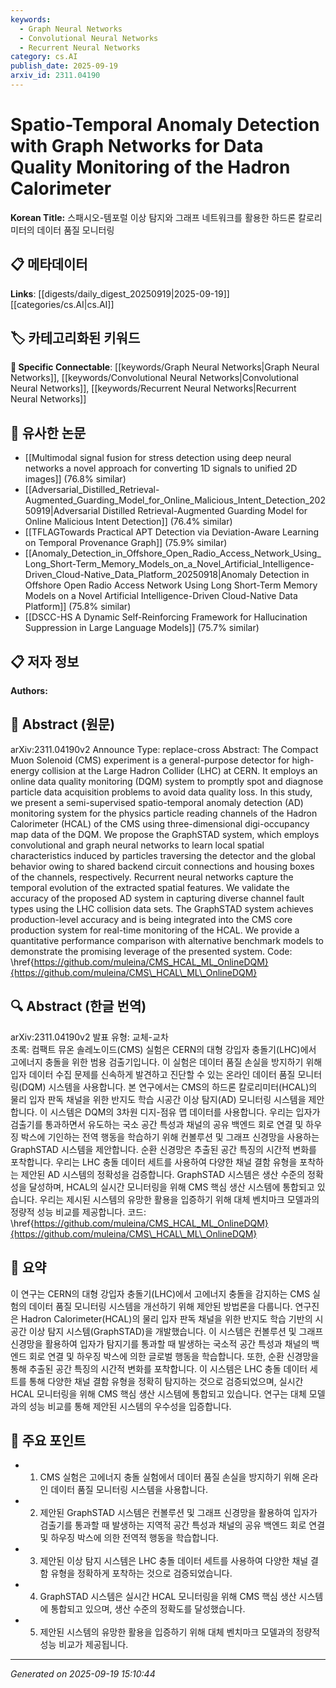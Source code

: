 ```yaml
---
keywords:
  - Graph Neural Networks
  - Convolutional Neural Networks
  - Recurrent Neural Networks
category: cs.AI
publish_date: 2025-09-19
arxiv_id: 2311.04190
---
```


<!-- KEYWORD_LINKING_METADATA:
{
  "processed_timestamp": "2025-09-22 21:23:33.687444",
  "vocabulary_version": "1.0",
  "selected_keywords": [
    "Graph Neural Networks",
    "Convolutional Neural Networks",
    "Recurrent Neural Networks"
  ],
  "rejected_keywords": [
    "Spatio-Temporal Anomaly Detection"
  ],
  "similarity_scores": {
    "Graph Neural Networks": 0.9,
    "Convolutional Neural Networks": 0.88,
    "Recurrent Neural Networks": 0.85
  },
  "extraction_method": "AI_prompt_based",
  "budget_applied": true
}
-->


# Spatio-Temporal Anomaly Detection with Graph Networks for Data Quality Monitoring of the Hadron Calorimeter

**Korean Title:** 스패시오-템포럴 이상 탐지와 그래프 네트워크를 활용한 하드론 칼로리미터의 데이터 품질 모니터링

## 📋 메타데이터

**Links**: [[digests/daily_digest_20250919|2025-09-19]]   [[categories/cs.AI|cs.AI]]

## 🏷️ 카테고리화된 키워드
**🔗 Specific Connectable**: [[keywords/Graph Neural Networks|Graph Neural Networks]], [[keywords/Convolutional Neural Networks|Convolutional Neural Networks]], [[keywords/Recurrent Neural Networks|Recurrent Neural Networks]]

## 🔗 유사한 논문
- [[Multimodal signal fusion for stress detection using deep neural networks a novel approach for converting 1D signals to unified 2D images]] (76.8% similar)
- [[Adversarial_Distilled_Retrieval-Augmented_Guarding_Model_for_Online_Malicious_Intent_Detection_20250919|Adversarial Distilled Retrieval-Augmented Guarding Model for Online Malicious Intent Detection]] (76.4% similar)
- [[TFLAGTowards Practical APT Detection via Deviation-Aware Learning on Temporal Provenance Graph]] (75.9% similar)
- [[Anomaly_Detection_in_Offshore_Open_Radio_Access_Network_Using_Long_Short-Term_Memory_Models_on_a_Novel_Artificial_Intelligence-Driven_Cloud-Native_Data_Platform_20250918|Anomaly Detection in Offshore Open Radio Access Network Using Long Short-Term Memory Models on a Novel Artificial Intelligence-Driven Cloud-Native Data Platform]] (75.8% similar)
- [[DSCC-HS A Dynamic Self-Reinforcing Framework for Hallucination Suppression in Large Language Models]] (75.7% similar)

## 📋 저자 정보

**Authors:** 

## 📄 Abstract (원문)

arXiv:2311.04190v2 Announce Type: replace-cross 
Abstract: The Compact Muon Solenoid (CMS) experiment is a general-purpose detector for high-energy collision at the Large Hadron Collider (LHC) at CERN. It employs an online data quality monitoring (DQM) system to promptly spot and diagnose particle data acquisition problems to avoid data quality loss. In this study, we present a semi-supervised spatio-temporal anomaly detection (AD) monitoring system for the physics particle reading channels of the Hadron Calorimeter (HCAL) of the CMS using three-dimensional digi-occupancy map data of the DQM. We propose the GraphSTAD system, which employs convolutional and graph neural networks to learn local spatial characteristics induced by particles traversing the detector and the global behavior owing to shared backend circuit connections and housing boxes of the channels, respectively. Recurrent neural networks capture the temporal evolution of the extracted spatial features. We validate the accuracy of the proposed AD system in capturing diverse channel fault types using the LHC collision data sets. The GraphSTAD system achieves production-level accuracy and is being integrated into the CMS core production system for real-time monitoring of the HCAL. We provide a quantitative performance comparison with alternative benchmark models to demonstrate the promising leverage of the presented system. Code: \href{https://github.com/muleina/CMS_HCAL_ML_OnlineDQM}{https://github.com/muleina/CMS\_HCAL\_ML\_OnlineDQM}

## 🔍 Abstract (한글 번역)

arXiv:2311.04190v2 발표 유형: 교체-교차  
초록: 컴팩트 뮤온 솔레노이드(CMS) 실험은 CERN의 대형 강입자 충돌기(LHC)에서 고에너지 충돌을 위한 범용 검출기입니다. 이 실험은 데이터 품질 손실을 방지하기 위해 입자 데이터 수집 문제를 신속하게 발견하고 진단할 수 있는 온라인 데이터 품질 모니터링(DQM) 시스템을 사용합니다. 본 연구에서는 CMS의 하드론 칼로리미터(HCAL)의 물리 입자 판독 채널을 위한 반지도 학습 시공간 이상 탐지(AD) 모니터링 시스템을 제안합니다. 이 시스템은 DQM의 3차원 디지-점유 맵 데이터를 사용합니다. 우리는 입자가 검출기를 통과하면서 유도하는 국소 공간 특성과 채널의 공유 백엔드 회로 연결 및 하우징 박스에 기인하는 전역 행동을 학습하기 위해 컨볼루션 및 그래프 신경망을 사용하는 GraphSTAD 시스템을 제안합니다. 순환 신경망은 추출된 공간 특징의 시간적 변화를 포착합니다. 우리는 LHC 충돌 데이터 세트를 사용하여 다양한 채널 결함 유형을 포착하는 제안된 AD 시스템의 정확성을 검증합니다. GraphSTAD 시스템은 생산 수준의 정확성을 달성하며, HCAL의 실시간 모니터링을 위해 CMS 핵심 생산 시스템에 통합되고 있습니다. 우리는 제시된 시스템의 유망한 활용을 입증하기 위해 대체 벤치마크 모델과의 정량적 성능 비교를 제공합니다. 코드: \href{https://github.com/muleina/CMS_HCAL_ML_OnlineDQM}{https://github.com/muleina/CMS\_HCAL\_ML\_OnlineDQM}

## 📝 요약

이 연구는 CERN의 대형 강입자 충돌기(LHC)에서 고에너지 충돌을 감지하는 CMS 실험의 데이터 품질 모니터링 시스템을 개선하기 위해 제안된 방법론을 다룹니다. 연구진은 Hadron Calorimeter(HCAL)의 물리 입자 판독 채널을 위한 반지도 학습 기반의 시공간 이상 탐지 시스템(GraphSTAD)을 개발했습니다. 이 시스템은 컨볼루션 및 그래프 신경망을 활용하여 입자가 탐지기를 통과할 때 발생하는 국소적 공간 특성과 채널의 백엔드 회로 연결 및 하우징 박스에 의한 글로벌 행동을 학습합니다. 또한, 순환 신경망을 통해 추출된 공간 특징의 시간적 변화를 포착합니다. 이 시스템은 LHC 충돌 데이터 세트를 통해 다양한 채널 결함 유형을 정확히 탐지하는 것으로 검증되었으며, 실시간 HCAL 모니터링을 위해 CMS 핵심 생산 시스템에 통합되고 있습니다. 연구는 대체 모델과의 성능 비교를 통해 제안된 시스템의 우수성을 입증합니다.

## 🎯 주요 포인트

- 1. CMS 실험은 고에너지 충돌 실험에서 데이터 품질 손실을 방지하기 위해 온라인 데이터 품질 모니터링 시스템을 사용합니다.

- 2. 제안된 GraphSTAD 시스템은 컨볼루션 및 그래프 신경망을 활용하여 입자가 검출기를 통과할 때 발생하는 지역적 공간 특성과 채널의 공유 백엔드 회로 연결 및 하우징 박스에 의한 전역적 행동을 학습합니다.

- 3. 제안된 이상 탐지 시스템은 LHC 충돌 데이터 세트를 사용하여 다양한 채널 결함 유형을 정확하게 포착하는 것으로 검증되었습니다.

- 4. GraphSTAD 시스템은 실시간 HCAL 모니터링을 위해 CMS 핵심 생산 시스템에 통합되고 있으며, 생산 수준의 정확도를 달성했습니다.

- 5. 제안된 시스템의 유망한 활용을 입증하기 위해 대체 벤치마크 모델과의 정량적 성능 비교가 제공됩니다.

---

*Generated on 2025-09-19 15:10:44*